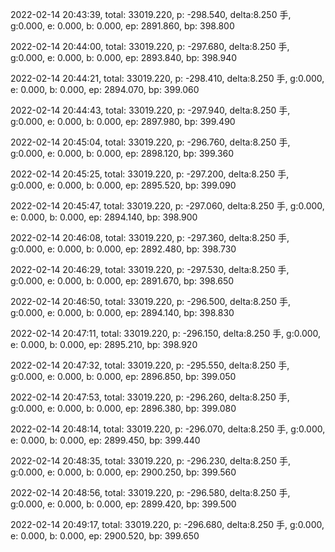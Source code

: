 2022-02-14 20:43:39, total: 33019.220, p: -298.540, delta:8.250 手, g:0.000, e: 0.000, b: 0.000, ep: 2891.860, bp: 398.800

2022-02-14 20:44:00, total: 33019.220, p: -297.680, delta:8.250 手, g:0.000, e: 0.000, b: 0.000, ep: 2893.840, bp: 398.940

2022-02-14 20:44:21, total: 33019.220, p: -298.410, delta:8.250 手, g:0.000, e: 0.000, b: 0.000, ep: 2894.070, bp: 399.060

2022-02-14 20:44:43, total: 33019.220, p: -297.940, delta:8.250 手, g:0.000, e: 0.000, b: 0.000, ep: 2897.980, bp: 399.490

2022-02-14 20:45:04, total: 33019.220, p: -296.760, delta:8.250 手, g:0.000, e: 0.000, b: 0.000, ep: 2898.120, bp: 399.360

2022-02-14 20:45:25, total: 33019.220, p: -297.200, delta:8.250 手, g:0.000, e: 0.000, b: 0.000, ep: 2895.520, bp: 399.090

2022-02-14 20:45:47, total: 33019.220, p: -297.060, delta:8.250 手, g:0.000, e: 0.000, b: 0.000, ep: 2894.140, bp: 398.900

2022-02-14 20:46:08, total: 33019.220, p: -297.360, delta:8.250 手, g:0.000, e: 0.000, b: 0.000, ep: 2892.480, bp: 398.730

2022-02-14 20:46:29, total: 33019.220, p: -297.530, delta:8.250 手, g:0.000, e: 0.000, b: 0.000, ep: 2891.670, bp: 398.650

2022-02-14 20:46:50, total: 33019.220, p: -296.500, delta:8.250 手, g:0.000, e: 0.000, b: 0.000, ep: 2894.140, bp: 398.830

2022-02-14 20:47:11, total: 33019.220, p: -296.150, delta:8.250 手, g:0.000, e: 0.000, b: 0.000, ep: 2895.210, bp: 398.920

2022-02-14 20:47:32, total: 33019.220, p: -295.550, delta:8.250 手, g:0.000, e: 0.000, b: 0.000, ep: 2896.850, bp: 399.050

2022-02-14 20:47:53, total: 33019.220, p: -296.260, delta:8.250 手, g:0.000, e: 0.000, b: 0.000, ep: 2896.380, bp: 399.080

2022-02-14 20:48:14, total: 33019.220, p: -296.070, delta:8.250 手, g:0.000, e: 0.000, b: 0.000, ep: 2899.450, bp: 399.440

2022-02-14 20:48:35, total: 33019.220, p: -296.230, delta:8.250 手, g:0.000, e: 0.000, b: 0.000, ep: 2900.250, bp: 399.560

2022-02-14 20:48:56, total: 33019.220, p: -296.580, delta:8.250 手, g:0.000, e: 0.000, b: 0.000, ep: 2899.420, bp: 399.500

2022-02-14 20:49:17, total: 33019.220, p: -296.680, delta:8.250 手, g:0.000, e: 0.000, b: 0.000, ep: 2900.520, bp: 399.650